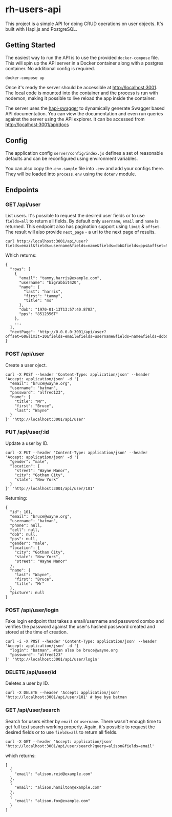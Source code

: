 # rh-users-api

This project is a simple API for doing CRUD operations on user objects. It's built with Hapi.js and PostgreSQL.

## Getting Started

The easiest way to run the API is to use the provided `docker-compose` file. This will spin up the API server in a Docker container along with a postgres container. No additional config is required.

```
docker-compose up
```

Once it's ready the server should be accessible at [http://localhost:3001](http://localhost:3001). The local code is mounted into the container and the process is run with nodemon, making it possible to live reload the app inside the container.

The server uses the [hapi-swagger](http://npm.im/hapi-swagger) to dynamically generate Swagger based API documentation. You can view the documentation and even run queries against the server using the API explorer. It can be accessed from [http://localhost:3001/api/docs](http://localhost:3001/api/docs)

## Config

The application config `server/config/index.js` defines a set of reasonable defaults and can be reconfigured using environment variables.

You can also copy the`.env.sample` file into `.env` and add your configs there. They will be loaded into `process.env` using the `dotenv` module.

## Endpoints

### GET /api/user

List users. It's possible to request the desired user fields or to use `fields=all` to return all fields. By default only `username`, `email` and `name` is returned. This endpoint also has pagination support using `limit` & `offset`. The result will also provide `next_page` - a url to the next page of results.

```
curl http://localhost:3001/api/user?fields=email&fields=username&fields=name&fields=dob&fields=pps&offset=50&limit=10
```

Which returns:

```
{
  "rows": [
    {
      "email": "tammy.harris@example.com",
      "username": "bigrabbit420",
      "name": {
        "last": "harris",
        "first": "tammy",
        "title": "ms"
      },
      "dob": "1970-01-13T13:57:40.878Z",
      "pps": "8512356T"
    },
    ..,
  ],
  "nextPage": "http://0.0.0.0:3001/api/user?offset=60&limit=10&fields=email&fields=username&fields=name&fields=dob&fields=pps"
}
```

### POST /api/user

Create a user oject.

```
curl -X POST --header 'Content-Type: application/json' --header 'Accept: application/json' -d '{
  "email": "bruce@wayne.org",
  "username": "batman",
  "password": "alfred123",
  "name": {
    "title": "Mr",
    "first": "Bruce",
    "last": "Wayne"
  }
}' 'http://localhost:3001/api/user'
```

### PUT /api/user/:id

Update a user by ID.

```
curl -X PUT --header 'Content-Type: application/json' --header 'Accept: application/json' -d '{
  "gender": "male",
  "location": {
    "street": "Wayne Manor",
    "city": "Gotham City",
    "state": "New York"
  }
}' 'http://localhost:3001/api/user/101'
```

Returning:

```
{
  "id": 101,
  "email": "bruce@wayne.org",
  "username": "batman",
  "phone": null,
  "cell": null,
  "dob": null,
  "pps": null,
  "gender": "male",
  "location": {
    "city": "Gotham City",
    "state": "New York",
    "street": "Wayne Manor"
  },
  "name": {
    "last": "Wayne",
    "first": "Bruce",
    "title": "Mr"
  },
  "picture": null
}
```

### POST /api/user/login

Fake login endpoint that takes a email/username and password combo and verifies the password against the user's hashed password created and stored at the time of creation.

```
curl -i -X POST --header 'Content-Type: application/json' --header 'Accept: application/json' -d '{
  "login": "batman", #Can also be bruce@wayne.org
  "password": "alfred123"
}' 'http://localhost:3001/api/user/login'
```

### DELETE /api/user/id

Deletes a user by ID.

```
curl -X DELETE --header 'Accept: application/json' 'http://localhost:3001/api/user/101' # bye bye batman
```

### GET /api/user/search

Search for users either by `email` or `username`. There wasn't enough time to get full text search working properly.
Again, it's possible to request the desired fields or to use `fields=all` to return all fields.

```
curl -X GET --header 'Accept: application/json' 'http://localhost:3001/api/user/search?query=alison&fields=email'
```

which returns:

```
[
  {
    "email": "alison.reid@example.com"
  },
  {
    "email": "alison.hamilton@example.com"
  },
  {
    "email": "alison.fox@example.com"
  }
]
```





